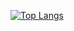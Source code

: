[![Top Langs](https://github-readme-stats.vercel.app/api/top-langs/?username=kAleks12&hide=jupyter%20notebook&layout=donut)](https://github.com/anuraghazra/github-readme-stats)
